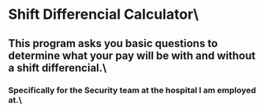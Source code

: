 # **Shift Differencial Calculator**\
## This program asks you basic questions to determine what your pay will be with and without a shift differencial.\
### Specifically for the Security team at the hospital I am employed at.\
